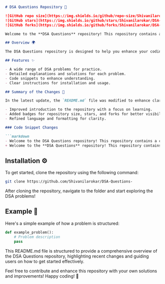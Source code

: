 ```markdown
# DSA Questions Repository 🚀

![GitHub repo size](https://img.shields.io/github/repo-size/Shivanilarokar/DSA-Questions-)
![GitHub stars](https://img.shields.io/github/stars/Shivanilarokar/DSA-Questions-?style=social)
![GitHub forks](https://img.shields.io/github/forks/Shivanilarokar/DSA-Questions-?style=social)

Welcome to the **DSA Questions** repository! This repository contains a collection of Data Structures and Algorithms (DSA) problems designed to help you enhance your coding skills. Each problem is accompanied by detailed explanations and code snippets to facilitate better understanding.

## Overview 🌍

The DSA Questions repository is designed to help you enhance your coding skills through a variety of DSA challenges.

## Features ✨

- A wide range of DSA problems for practice.
- Detailed explanations and solutions for each problem.
- Code snippets to enhance understanding.
- Clear instructions for installation and usage.

## Summary of the Changes 🚀

In the latest update, the `README.md` file was modified to enhance clarity and structure. Key changes include:

- Improved introduction to the repository with a focus on learning.
- Added badges for repository size, stars, and forks for better visibility.
- Refined language and formatting for clarity.

### Code Snippet Changes

```markdown
- Welcome to the DSA Questions repository! This repository contains a collection of data structures and algorithms (DSA) problems designed to help you enhance your coding skills.
+ Welcome to the **DSA Questions** repository! This repository contains a collection of Data Structures and Algorithms (DSA) problems for practice and learning.
```

## Installation ⚙️

To get started, clone the repository using the following command:

```bash
git clone https://github.com/Shivanilarokar/DSA-Questions-
```

After cloning the repository, navigate to the folder and start exploring the DSA problems!

## Example 📖

Here's a simple example of how a problem is structured:

```python
def example_problem():
    # Problem description
    pass
```

This README.md file is structured to provide a comprehensive overview of the DSA Questions repository, highlighting recent changes and guiding users on how to get started effectively.

Feel free to contribute and enhance this repository with your own solutions and improvements! Happy coding! 🎉
```